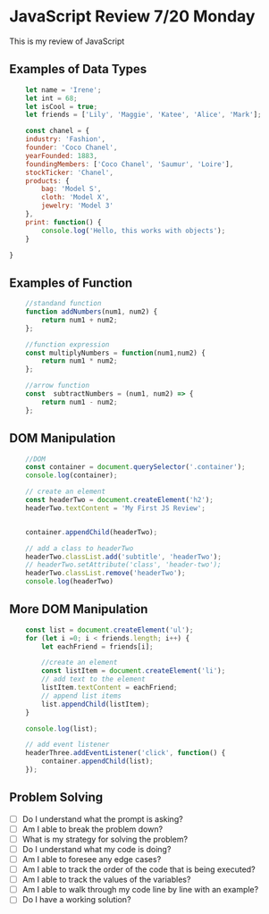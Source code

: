 # JavaScript Review 7/20 Monday
This is my review of JavaScript

## Examples of Data Types
```javascript
    let name = 'Irene';
    let int = 68;
    let isCool = true;
    let friends = ['Lily', 'Maggie', 'Katee', 'Alice', 'Mark'];

    const chanel = {
    industry: 'Fashion',
    founder: 'Coco Chanel',
    yearFounded: 1883,
    foundingMembers: ['Coco Chanel', 'Saumur', 'Loire'],
    stockTicker: 'Chanel',
    products: {
        bag: 'Model S',
        cloth: 'Model X',
        jewelry: 'Model 3'
    },
    print: function() {
        console.log('Hello, this works with objects');
    }

}
```


## Examples of Function
```javascript
    //standand function
    function addNumbers(num1, num2) {
        return num1 + num2;
    };

    //function expression
    const multiplyNumbers = function(num1,num2) {
        return num1 * num2;
    };

    //arrow function
    const  subtractNumbers = (num1, num2) => {
        return num1 - num2;
    };

```

## DOM Manipulation
```javascript
    //DOM
    const container = document.querySelector('.container');
    console.log(container);

    // create an element
    const headerTwo = document.createElement('h2');
    headerTwo.textContent = 'My First JS Review';


    container.appendChild(headerTwo);

    // add a class to headerTwo
    headerTwo.classList.add('subtitle', 'headerTwo');
    // headerTwo.setAttribute('class', 'header-two');
    headerTwo.classList.remove('headerTwo');
    console.log(headerTwo)

```
## More DOM Manipulation
```javascript
    const list = document.createElement('ul');
    for (let i =0; i < friends.length; i++) {
        let eachFriend = friends[i];

        //create an element
        const listItem = document.createElement('li');
        // add text to the element
        listItem.textContent = eachFriend;
        // append list items
        list.appendChild(listItem);
    }

    console.log(list);

    // add event listener
    headerThree.addEventListener('click', function() {
        container.appendChild(list);
    });
```
## Problem Solving
- [ ] Do I understand what the prompt is asking?
- [ ] Am I able to break the problem down?
- [ ] What is my strategy for solving the problem?
- [ ] Do I understand what my code is doing?
- [ ] Am I able to foresee any edge cases?
- [ ] Am I able to track the order of the code that is being executed?
- [ ] Am I able to track the values of the variables?
- [ ] Am I able to walk through my code line by line with an example?
- [ ] Do I have a working solution?